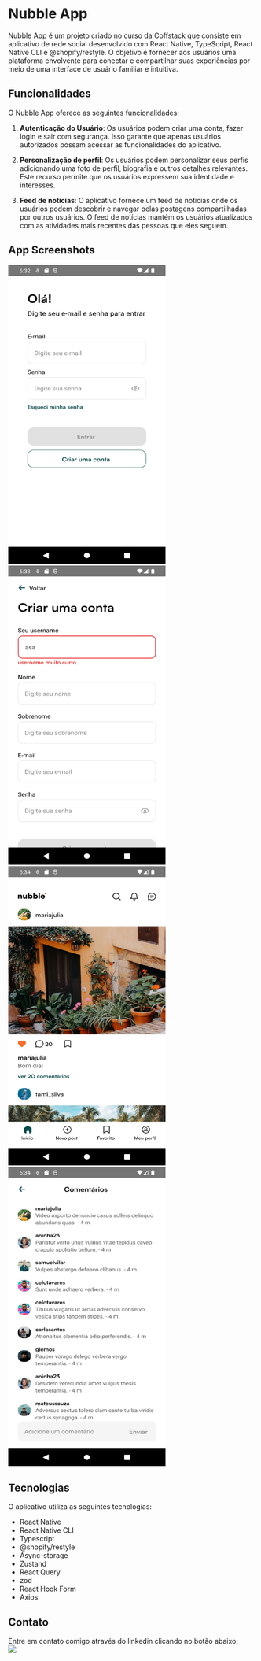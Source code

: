 # Nubble App

Nubble App é um projeto criado no curso da Coffstack que consiste em aplicativo de rede social desenvolvido com React Native, TypeScript, React Native CLI e @shopify/restyle. O objetivo é fornecer aos usuários uma plataforma envolvente para conectar e compartilhar suas experiências por meio de uma interface de usuário familiar e intuitiva.

## Funcionalidades

O Nubble App oferece as seguintes funcionalidades:

1. **Autenticação do Usuário**: Os usuários podem criar uma conta, fazer login e sair com segurança. Isso garante que apenas usuários autorizados possam acessar as funcionalidades do aplicativo.

2. **Personalização de perfil**: Os usuários podem personalizar seus perfis adicionando uma foto de perfil, biografia e outros detalhes relevantes. Este recurso permite que os usuários expressem sua identidade e interesses.

3. **Feed de notícias**: O aplicativo fornece um feed de notícias onde os usuários podem descobrir e navegar pelas postagens compartilhadas por outros usuários. O feed de notícias mantém os usuários atualizados com as atividades mais recentes das pessoas que eles seguem.

## App Screenshots

<img src="./src/screenShots/screenshotLoginScreen.png" width="320px" height="608px" text-align="center">
<img src="./src/screenShots/screenshotSignInScreen.png" width="320px" height="608px">
<img src="./src/screenShots/screenshotHomeScreen.png" width="320px" height="608px">
<img src="./src/screenShots/screenshotPostCommentScreen.png" width="320px" height="608px">

## Tecnologias

O aplicativo utiliza as seguintes tecnologias:

- React Native
- React Native CLI
- Typescript
- @shopify/restyle
- Async-storage
- Zustand
- React Query
- zod
- React Hook Form
- Axios

## Contato

Entre em contato comigo através do linkedin clicando no botão abaixo:
<br>
<a href="https://www.linkedin.com/in/hamilton-de-souza/" target="_blank"><img src="https://img.shields.io/badge/Linkedin-blue?style=for-the-badge&logo=Linkedin"></a>
